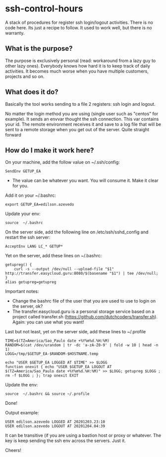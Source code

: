 # ssh-control-hours
A stack of procedures for register ssh login/logout activities. There is no code here. Its just a recipe to follow. It used to work well, but there is no warranty. 

## What is the purpose?

The purpose is exclusively personal (read: workaround from a lazy guy to other lazy ones). Everybody knows how hard it is to keep track of daily activities. It becomes much worse when you have multiple customers, projects and so on.

## What does it do?

Basically the tool works sending to a file 2 registers: ssh login and logout.

No matter the login method you are using (single user such as "centos" for example).
It sends an envvar thought the ssh connection. This var contains your id. The remote environment receives it and save to a log file that will be sent to a remote storage when you get out of the server. Quite straight forward 

## How do I make it work here?

On your machine, add the follow value on ~/.ssh/config:

```
SendEnv GETUP_EA
```
* The value can be whatever you want. You will consume it. Make it clear for you.

Add it on your ~/.bashrc:
```
export GETUP_EA=edilson.azevedo
```
Update your env:
```
source  ~/.bashrc
```
On the server side, add the following line on /etc/ssh/sshd_config and restart the ssh server:
```
AcceptEnv LANG LC_* GETUP*
```
Yet on the server, add these lines on ~/.bashrc:
```
getupreg() {
    curl -s --output /dev/null --upload-file "$1" http://transfer.easycloud.guru:8080/$(basename "$1") | tee /dev/null;
}
alias getupreg=getupreg
```
Important notes:
* Change the bashrc file of the user that you are used to use to login on the server, ok?
* The transfer.easycloud.guru is a personal storage service based on a project called transfer.sh (https://github.com/dutchcoders/transfer.sh). Again: you can use what you want!

Last but not least, yet on the server side, add these lines to ~/.profile

```
TIME=$(TZ=America/Sao_Paulo date +%Y%m%d.%H:%M)
RANDOM=$(cat /dev/urandom | tr -dc 'a-zA-Z0-9' | fold -w 10 | head -n 1)
LOGG=/tmp/$GETUP_EA-$RANDOM-$HOSTNAME.temp

echo "USER $GETUP_EA LOGGED AT $TIME" >> $LOGG
function onexit { echo "USER $GETUP_EA LOGOUT AT $(TZ=America/Sao_Paulo date +%Y%m%d.%H:%M)" >> $LOGG; getupreg $LOGG ; rm -f $LOGG ; }; trap onexit EXIT
```
Update the env:
```
source  ~/.bashrc && source ~/.profile
```
Done!

Output example:
```
USER edilson.azevedo LOGGED AT 20201203.23:10
USER edilson.azevedo LOGOUT AT 20201204.04:39
```

It can be transitive (if you are using a bastion host or proxy or whatever. The key is keep sending the ssh env across the servers. Just it.


Cheers!
